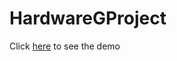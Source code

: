 # HardwareGProject
Click [here](https://drive.google.com/file/d/1K48374jLO4pIBVMHe97pUEmxhRV2tN3s/view?usp=drive_link) to see the demo

